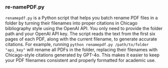 ### re-namePDF.py
`renamepdf.py` is a Python script that helps you batch rename PDF files in a folder by turning their filenames into proper citations in Chicago bibliography style using the OpenAI API. You only need to provide the folder path and your OpenAI API key. The script reads the text from the first six pages of each PDF, along with the current filename, to generate accurate citations. For example, running `python renamepdf.py /path/to/folder "api_key"` will rename all PDFs in the folder, replacing their filenames with Chicago-style citations generated by GPT-4o. This makes it easier to keep your PDF filenames consistent and properly formatted for academic use.
